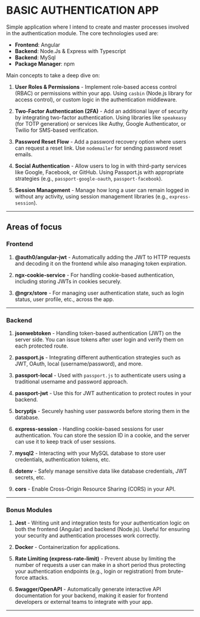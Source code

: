 # BASIC AUTHENTICATION APP

Simple application where I intend to create and master processes involved in the authentication module. The core technologies used are: 
- **Frontend**: Angular
- **Backend**: Node.Js & Express with Typescript
- **Backend**: MySql
- **Package Manager**: npm

Main concepts to take a deep dive on: 
1. **User Roles & Permissions** - Implement role-based access control (RBAC) or permissions within your app. Using `casbin` (Node.js library for access control), or custom logic in the authentication middleware.

2. **Two-Factor Authentication (2FA)** - Add an additional layer of security by integrating two-factor authentication. Using libraries like `speakeasy` (for TOTP generation) or services like Authy, Google Authenticator, or Twilio for SMS-based verification.

3. **Password Reset Flow** - Add a password recovery option where users can request a reset link. Use `nodemailer` for sending password reset emails.

4. **Social Authentication** - Allow users to log in with third-party services like Google, Facebook, or GitHub. Using Passport.js with appropriate strategies (e.g., `passport-google-oauth`, `passport-facebook`).

5. **Session Management** - Manage how long a user can remain logged in without any activity, using session management libraries (e.g., `express-session`).

---

## Areas of focus
### **Frontend**

1. **@auth0/angular-jwt** - Automatically adding the JWT to HTTP requests and decoding it on the frontend while also managing token expiration.
   
2. **ngx-cookie-service** - For handling cookie-based authentication, including storing JWTs in cookies securely.
   
5. **@ngrx/store** - For managing user authentication state, such as login status, user profile, etc., across the app.
   
---

### **Backend**

1. **jsonwebtoken** - Handling token-based authentication (JWT) on the server side. You can issue tokens after user login and verify them on each protected route.

2. **passport.js** - Integrating different authentication strategies such as JWT, OAuth, local (username/password), and more.
   
3. **passport-local** - Used with `passport.js` to authenticate users using a traditional username and password approach.

4. **passport-jwt** - Use this for JWT authentication to protect routes in your backend.
   
5. **bcryptjs** - Securely hashing user passwords before storing them in the database.
   
6. **express-session** - Handling cookie-based sessions for user authentication. You can store the session ID in a cookie, and the server can use it to keep track of user sessions.

7. **mysql2** - Interacting with your MySQL database to store user credentials, authentication tokens, etc.

8. **dotenv** - Safely manage sensitive data like database credentials, JWT secrets, etc.

9. **cors** - Enable Cross-Origin Resource Sharing (CORS) in your API.

---

### **Bonus Modules**

1. **Jest** - Writing unit and integration tests for your authentication logic on both the frontend (Angular) and backend (Node.js). Useful for ensuring your security and authentication processes work correctly.

2. **Docker** - Containerization for applications.

<!-- 4. **Helmet.js**  
   - **Purpose**: Security middleware for Express.
   - **Use Case**: Adds security-related HTTP headers to your app to help prevent certain types of attacks, like cross-site scripting (XSS) or clickjacking. -->

5. **Rate Limiting (express-rate-limit)**  - Prevent abuse by limiting the number of requests a user can make in a short period thus protecting your authentication endpoints (e.g., login or registration) from brute-force attacks.

7. **Swagger/OpenAPI** - Automatically generate interactive API documentation for your backend, making it easier for frontend developers or external teams to integrate with your app.

---